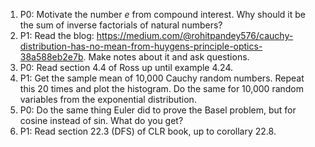 1) P0: Motivate the number $e$ from compound interest. Why should it be the sum of inverse factorials of natural numbers?
2) P1: Read the blog: https://medium.com/@rohitpandey576/cauchy-distribution-has-no-mean-from-huygens-principle-optics-38a588eb2e7b. Make notes about it and ask questions.
3) P0: Read section 4.4 of Ross up until example 4.24.
4) P1: Get the sample mean of 10,000 Cauchy random numbers. Repeat this 20 times and plot the histogram. Do the same for 10,000 random variables from the exponential distribution.
5) P0: Do the same thing Euler did to prove the Basel problem, but for cosine instead of sin. What do you get?
6) P1: Read section 22.3 (DFS) of CLR book, up to corollary 22.8.